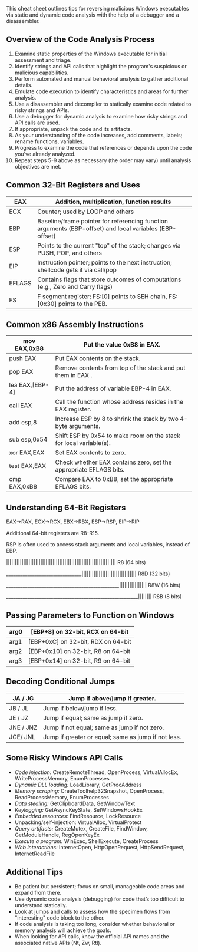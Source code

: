 This cheat sheet outlines tips for reversing malicious Windows executables via static and dynamic code analysis with the help of a debugger and a disassembler. 

## Overview of the Code Analysis Process
1. Examine static properties of the Windows executable for initial assessment and triage.
2. Identify strings and API calls that highlight the program's suspicious or malicious capabilities.
3. Perform automated and manual behavioral analysis to gather additional details.
4. Emulate code execution to identify characteristics and areas for further analysis.
5. Use a disassembler and decompiler to statically examine code related to risky strings and APIs.
6. Use a debugger for dynamic analysis to examine how risky strings and API calls are used.
7. If appropriate, unpack the code and its artifacts.
8. As your understanding of the code increases, add comments, labels; rename functions, variables.
9. Progress to examine the code that references or depends upon the code you've already analyzed.
10. Repeat steps 5-9 above as necessary (the order may vary) until analysis objectives are met.

## Common 32-Bit Registers and Uses
| EAX |  Addition, multiplication, function results|
|--|--|
| ECX | Counter; used by LOOP and others |
| EBP | Baseline/frame pointer for referencing function arguments (EBP+offset) and local variables (EBP-offset) |
| ESP | Points to the current "top" of the stack; changes via PUSH, POP, and others |
| EIP | Instruction pointer; points to the next instruction; shellcode gets it via call/pop |
| EFLAGS | Contains flags that store outcomes of computations (e.g., Zero and Carry flags) |
| FS | F segment register; FS:[0] points to SEH chain, FS:[0x30] points to the PEB. |

## Common x86 Assembly Instructions

| mov EAX,0xB8 | Put the value 0xB8 in EAX. |
| --- | --- |
| push EAX | Put EAX contents on the stack. |
| pop EAX | Remove contents from top of the stack and put them in EAX . |
| lea EAX,[EBP-4] | Put the address of variable EBP-4 in EAX. |
| call EAX | Call the function whose address resides in the EAX register. |
| add esp,8 | Increase ESP by 8 to shrink the stack by two 4-byte arguments. |
| sub esp,0x54 | Shift ESP by 0x54 to make room on the stack for local variable(s). |
| xor EAX,EAX | Set EAX contents to zero. |
| test EAX,EAX | Check whether EAX contains zero, set the appropriate EFLAGS bits. |
| cmp EAX,0xB8 | Compare EAX to 0xB8, set the appropriate EFLAGS bits. |

## Understanding 64-Bit Registers

EAX→RAX, ECX→RCX, EBX→RBX, ESP→RSP, EIP→RIP

Additional 64-bit registers are R8-R15.

RSP is often used to access stack arguments and local variables, instead of EBP.

|||||||||||||||||||||||||||||||||||||||||||||||||||||||||||||||| R8 (64 bits)

\_\_\_\_\_\_\_\_\_\_\_\_\_\_\_\_\_\_\_\_\_\_\_\_\_\_\_\_\_\_\_\_|||||||||||||||||||||||||||||||| R8D (32 bits)

\_\_\_\_\_\_\_\_\_\_\_\_\_\_\_\_\_\_\_\_\_\_\_\_\_\_\_\_\_\_\_\_\_\_\_\_\_\_\_\_\_\_\_\_\_\_\_\_|||||||||||||||| R8W (16 bits)

\_\_\_\_\_\_\_\_\_\_\_\_\_\_\_\_\_\_\_\_\_\_\_\_\_\_\_\_\_\_\_\_\_\_\_\_\_\_\_\_\_\_\_\_\_\_\_\_\_\_\_\_\_\_\_\_|||||||| R8B (8 bits)

## Passing Parameters to Function on Windows

| arg0 | [EBP+8] on 32-bit, RCX on 64-bit |
| --- | --- |
| arg1 | [EBP+0xC] on 32-bit, RDX on 64-bit |
| arg2 | [EBP+0x10] on 32-bit, R8 on 64-bit |
| arg3 | [EBP+0x14] on 32-bit, R9 on 64-bit |

## Decoding Conditional Jumps

| JA / JG | Jump if above/jump if greater. |
| --- | --- |
| JB / JL | Jump if below/jump if less. |
| JE / JZ | Jump if equal; same as jump if zero. |
| JNE / JNZ | Jump if not equal; same as jump if not zero. |
| JGE/ JNL | Jump if greater or equal; same as jump if not less. |

## Some Risky Windows API Calls

 -   _Code injection:_  CreateRemoteThread, OpenProcess, VirtualAllocEx, WriteProcessMemory, EnumProcesses
-   _Dynamic DLL loading:_  LoadLibrary, GetProcAddress
-   _Memory scraping:_  CreateToolhelp32Snapshot, OpenProcess, ReadProcessMemory, EnumProcesses
-   _Data stealing:_  GetClipboardData, GetWindowText
-   _Keylogging:_  GetAsyncKeyState, SetWindowsHookEx
-   _Embedded resources:_  FindResource, LockResource
-   Unpacking/self-injection: VirtualAlloc, VirtualProtect
-   _Query artifacts:_  CreateMutex, CreateFile, FindWindow, GetModuleHandle, RegOpenKeyEx
-   _Execute a program:_  WinExec, ShellExecute, CreateProcess
-   _Web interactions:_  InternetOpen, HttpOpenRequest, HttpSendRequest, InternetReadFile

## Additional Tips
-   Be patient but persistent; focus on small, manageable code areas and expand from there.
-   Use dynamic code analysis (debugging) for code that’s too difficult to understand statically.
-   Look at jumps and calls to assess how the specimen flows from "interesting" code block to the other.
-   If code analysis is taking too long, consider whether behavioral or memory analysis will achieve the goals.
-   When looking for API calls, know the official API names and the associated native APIs (Nt, Zw, Rtl).
